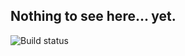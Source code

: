 ## Nothing to see here... yet.
![Build status](https://jkruza.visualstudio.com/_apis/public/build/definitions/e1dbf508-9cbb-43d3-beaf-a2dc46d4ce58/4/badge)
